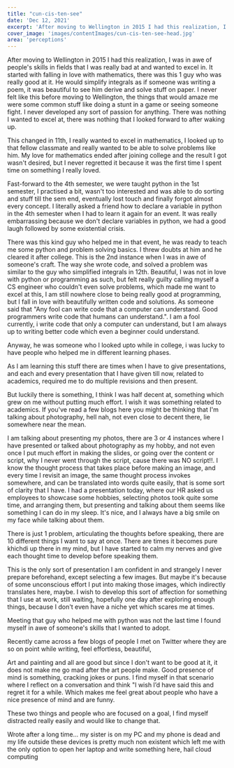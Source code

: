 ```yaml
---
title: "cun-cis-ten-see"
date: 'Dec 12, 2021'
excerpt: 'After moving to Wellington in 2015 I had this realization, I was in awe of peoples skills in...'
cover_image: 'images/contentImages/cun-cis-ten-see-head.jpg'
area: 'perceptions'
---
```


After moving to Wellington in 2015 I had this realization, I was in awe of people's skills in fields that I was really bad at and wanted to excel in. It started with falling in love with mathematics, there was this 1 guy who was really good at it. He would simplify integrals as if someone was writing a poem, it was beautiful to see him derive and solve stuff on paper. I never felt like this before moving to Wellington, the things that would amaze me were some common stuff like doing a stunt in a game or seeing someone fight. I never developed any sort of passion for anything. There was nothing I wanted to excel at, there was nothing that I looked forward to after waking up.


This changed in 11th, I really wanted to excel in mathematics, I looked up to that fellow classmate and really wanted to be able to solve problems like him. My love for mathematics ended after joining college and the result I got wasn't desired, but I never regretted it because it was the first time I spent time on something I really loved.


Fast-forward to the 4th semester, we were taught python in the 1st semester, I practised a bit, wasn't too interested and was able to do sorting and stuff till the sem end, eventually lost touch and finally forgot almost every concept. I literally asked a friend how to declare a variable in python in the 4th semester when I had to learn it again for an event. It was really embarrassing because we don't declare variables in python, we had a good laugh followed by some existential crisis. 


There was this kind guy who helped me in that event, he was ready to teach me some python and problem solving basics. I threw doubts at him and he cleared it after college. This is the 2nd instance when I was in awe of someone's craft. The way she wrote code, and solved a problem was similar to the guy who simplified integrals in 12th. Beautiful, I was not in love with python or programming as such, but felt really guilty calling myself a CS engineer who couldn't even solve problems, which made me want to excel at this, I am still nowhere close to being really good at programming, but I fall in love with beautifully written code and solutions. As someone said that "Any fool can write code that a computer can understand. Good programmers write code that humans can understand.". I am a fool currently, i write code that only a computer can understand, but I am always up to writing better code which even a beginner could understand.


Anyway, he was someone who I looked upto while in college, i was lucky to have people who helped me in different learning phases.

As I am learning this stuff there are times when I have to give presentations, and each and every presentation that I have given till now, related to academics, required me to do multiple revisions and then present.

But luckily there is something, I think I was half decent at, something which grew on me without putting much effort. I wish it was something related to academics. If you've read a few blogs here you might be thinking that I'm talking about photography, hell nah, not even close to decent there, lie somewhere near the mean.

I am talking about presenting my photos, there are 3 or 4 instances where I have presented or talked about photography as my hobby, and not even once I put much effort in making the slides, or going over the content or script, why I never went through the script, cause there was NO script!!. I know the thought process that takes place before making an image, and every time I revisit an image, the same thought process invokes somewhere, and can be translated into words quite easily, that is some sort of clarity that I have. I had a presentation today, where our HR asked us employees to showcase some hobbies, selecting photos took quite some time, and arranging them, but presenting and talking about them seems like something I can do in my sleep. It's nice, and I always have a big smile on my face while talking about them. 

There is just 1 problem, articulating the thoughts before speaking, there are 10 different things I want to say at once. There are times it becomes pure khichdi up there in my mind, but I have started to calm my nerves and give each thought time to develop before speaking them.


This is the only sort of presentation I am confident in and strangely I never prepare beforehand, except selecting a few images. But maybe it's because of some unconscious effort I put into making those images, which indirectly translates here, maybe. I wish to develop this sort of affection for something that I use at work, still waiting, hopefully one day after exploring enough things, because I don't even have a niche yet which scares me at times.


Meeting that guy who helped me with python was not the last time I found myself in awe of someone's skills that I wanted to adopt. 

Recently came across a few blogs of people I met on Twitter where they are so on point while writing, feel effortless, beautiful, 

Art and painting and all are good but since I don't want to be good at it, it does not make me go mad after the art people make. Good presence of mind is something, cracking jokes or puns. I find myself in that scenario where I reflect on a conversation and think "I wish I’d have said this and regret it for a while. Which makes me feel great about people who have a nice presence of mind and are funny. 

These two things and people who are focused on a goal, I find myself distracted really easily and would like to change that. 


Wrote after a long time... my sister is on my PC and my phone is dead and my life outside these devices is pretty much non existent which left me with the only option to open her laptop and write something here, hail cloud computing

